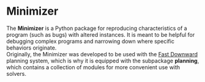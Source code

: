 # Minimizer
The **Minimizer** is a Python package for reproducing characteristics of a program (such as bugs) with altered instances. It is meant to be helpful for debugging complex programs and narrowing down where specific behaviors originate.  
Originally, the Minimizer was developed to be used with the [Fast Downward](www.fast-downward.org) planning system, which is why it is equipped with the subpackage **planning**, which contains a collection of modules for more convenient use with solvers.
